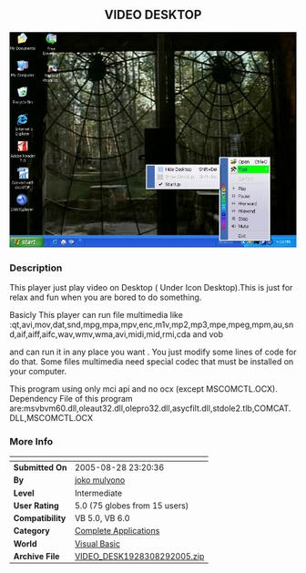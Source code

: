 ﻿<div align="center">

## VIDEO DESKTOP

<img src="PIC2005829331462718.jpg">
</div>

### Description

This player just play video on Desktop ( Under Icon Desktop).This is just for relax and fun when you are bored to do something.

Basicly This player can run file multimedia like :qt,avi,mov,dat,snd,mpg,mpa,mpv,enc,m1v,mp2,mp3,mpe,mpeg,mpm,au,snd,aif,aiff,aifc,wav,wmv,wma,avi,midi,mid,rmi,cda and vob

and can run it in any place you want . You just modify some lines of code for do that. Some files multimedia need special codec that must be installed on your computer.

This program using only mci api and no ocx (except MSCOMCTL.OCX). Dependency File of this program are:msvbvm60.dll,oleaut32.dll,olepro32.dll,asycfilt.dll,stdole2.tlb,COMCAT.DLL,MSCOMCTL.OCX
 
### More Info
 


<span>             |<span>
---                |---
**Submitted On**   |2005-08-28 23:20:36
**By**             |[joko mulyono](https://github.com/Planet-Source-Code/PSCIndex/blob/master/ByAuthor/joko-mulyono.md)
**Level**          |Intermediate
**User Rating**    |5.0 (75 globes from 15 users)
**Compatibility**  |VB 5\.0, VB 6\.0
**Category**       |[Complete Applications](https://github.com/Planet-Source-Code/PSCIndex/blob/master/ByCategory/complete-applications__1-27.md)
**World**          |[Visual Basic](https://github.com/Planet-Source-Code/PSCIndex/blob/master/ByWorld/visual-basic.md)
**Archive File**   |[VIDEO\_DESK1928308292005\.zip](https://github.com/Planet-Source-Code/joko-mulyono-video-desktop__1-62369/archive/master.zip)








